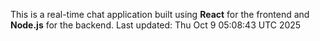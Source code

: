 This is a real-time chat application built using **React** for the frontend and **Node.js** for the backend.
Last updated: Thu Oct  9 05:08:43 UTC 2025
